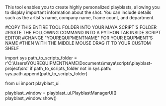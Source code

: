 This tool enables you to create highly personalized playblasts, allowing you to display 
important information about the shot. You can include details such as the artist's name, 
company name, frame count, and department.

#COPY THIS ENTIRE TOOL FOLDER INTO YOUR MAYA SCRIPT'S FOLDER
#PASTE THE FOLLOWING COMMAND INTO A PYTHON TAB INSIDE SCRIPT EDITOR
#CHANGE "YOUREQUIPMENTNAME" FOR YOUR EQUPMENT'S NAME
#THEN WITH THE MIDDLE MOUSE DRAG IT TO YOUR CUSTOM SHELF


import sys
path_to_scripts_folder = r'C:\Users\YOUREQUIPMENTNAME\Documents\maya\scripts\playblast-project\src'
if path_to_scripts_folder not in sys.path:
    sys.path.append(path_to_scripts_folder)


from ui import playblast_ui

playblast_window = playblast_ui.PlayblastManagerUI()
playblast_window.show()
